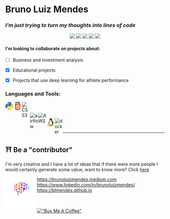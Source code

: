 # Bruno Luiz Mendes 
### _I'm just trying to turn my thoughts into lines of code_


  <p align=center>
    <a target="_blank" href="#" title="python"><img src="https://img.shields.io/static/v1?label=Python&message=aways&color=success"></a>
  <a target="_blank" href="#" title="student"><img src="https://img.shields.io/static/v1?label=MIT&message=Student&color=informational"></a>
  <a target="_blank" href="#" title="time"><img src="https://img.shields.io/static/v1?label=Free Time &message=10(%)&color=critical"></a>
  <a target="_blank" href="#" title="brunoluizmendes"><img src="https://img.shields.io/badge/-brunoluizmendes-blue?style=flat-square&logo=Linkedin&logoColor=white&link=https://www.linkedin.com/in/brunoluizmendes/"></a>
    <a target="_blank" href="#" title="brunoluizmendes"><img src="https://img.shields.io/github/followers/blmendes?label=follow&style=social"></a>
  

#### I'm looking to collaborate on projects about:
- [ ] Business and investment analysis
- [X] Educational projects
- [X] Projects that use deep learning for athlete performance


  

### Languages and Tools:



<a href="https://www.python.org" target="_blank"> <img align="left" alt="Python" width="26px" src="https://github.com/Aakarsh-B/trying-repos/blob/master/python-5.svg?raw=true"/> </a>

  <a href="https://www.w3.org/html/" target="_blank"><img align="left" alt="HTML5" width="26px" src="https://raw.githubusercontent.com/github/explore/80688e429a7d4ef2fca1e82350fe8e3517d3494d/topics/html/html.png" /></a>
<a href="https://www.w3schools.com/sql/" target="_blank"><img align="left" alt="CSS3" width="26px" src="https://upload.wikimedia.org/wikipedia/commons/2/29/Postgresql_elephant.svg" /></a> <br><br>
  <a href="https://airflow.apache.org/docs/" target="_blank"><img align="left" alt="airflow" width="26px" src="https://upload.wikimedia.org/wikipedia/commons/d/de/AirflowLogo.png" /></a> 
<a href="https://www.aws.com/" target="_blank"><img align="left" alt="AWS" width="26px" src="https://upload.wikimedia.org/wikipedia/commons/9/93/Amazon_Web_Services_Logo.svg" /></a>  
<a href="https://www.linux.org/" target="_blank"><img align="left" alt="linux" width="26px" src="https://raw.githubusercontent.com/devicons/devicon/master/icons/linux/linux-original.svg" /></a> 
<a href="https://www.docker.com/" target="_blank"><img align="left" alt="docker" width="26px" src="https://camo.githubusercontent.com/cbd55750b53c01dc18830d377c7364b01077e8a675a79d454a3f1ea549efe129/68747470733a2f2f63646e2e6a7364656c6976722e6e65742f67682f64657669636f6e732f64657669636f6e2f69636f6e732f646f636b65722f646f636b65722d6f726967696e616c2e737667" /> </a>  

<br />
 



---

  
  ## ⛩ Be a "contributor" <br>

I'm very creative and I have a lot of ideas that if there were more people I would certainly generate some value, want to know more? Click [here](CONTRIBUTING.md)<br>
  
 
  
</p>
  <p align=center>
 <img width="100px" src="https://raw.githubusercontent.com/dataeasy-digital/dataeasy/main/dataset/untitled.svg" align="left" alt="GitHub Readme Stats" />
</p>  
  
https://brunoluizmendes.medium.com
<br>
https://www.linkedin.com/in/brunoluizmendes/
<br>
https://blmendes.github.io

<br><br>
[!["Buy Me A Coffee"](https://www.buymeacoffee.com/assets/img/custom_images/orange_img.png)](https://www.buymeacoffee.com/brunoluizmendes)
  


